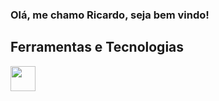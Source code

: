 ### Olá, me chamo Ricardo, seja bem vindo! 

## Ferramentas e Tecnologias

           
<img loading="lazy" src="https://cdn.jsdelivr.net/gh/devicons/devicon/icons/git/git-original.svg" width="40" height="40"/>
          

           
          





          

